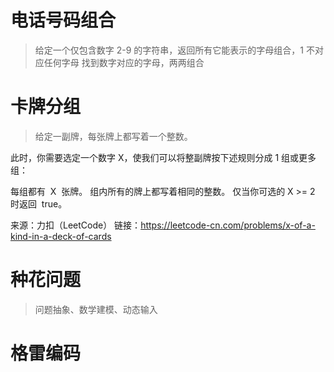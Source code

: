 # 电话号码组合

<!-- leetcode 第 17 题 -->

> 给定一个仅包含数字 2-9 的字符串，返回所有它能表示的字母组合，1 不对应任何字母
> 找到数字对应的字母，两两组合

# 卡牌分组

<!-- leetcode 第 914 题 -->

> 给定一副牌，每张牌上都写着一个整数。

此时，你需要选定一个数字 X，使我们可以将整副牌按下述规则分成 1 组或更多组：

每组都有  X  张牌。
组内所有的牌上都写着相同的整数。
仅当你可选的 X >= 2 时返回  true。

来源：力扣（LeetCode）
链接：https://leetcode-cn.com/problems/x-of-a-kind-in-a-deck-of-cards

# 种花问题

> 问题抽象、数学建模、动态输入

# 格雷编码
